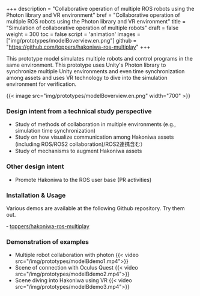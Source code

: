 +++
description = "Collaborative operation of multiple ROS robots using the Photon library and VR environment"
bref = "Collaborative operation of multiple ROS robots using the Photon library and VR environment"
title = "Simulation of collaborative operation of multiple robots"
draft = false
weight = 300
toc = false
script = 'animation'
images = ["img/prototypes/modelBoverview.en.png"]
github = "https://github.com/toppers/hakoniwa-ros-multiplay"
+++

This prototype model simulates multiple robots and control programs in the same environment.
This prototype uses Unity's Photon library to synchronize multiple Unity environments and even time synchronization among assets and uses VR technology to dive into the simulation environment for verification.

{{< image src="img/prototypes/modelBoverview.en.png" width="700" >}}

### Design intent from a technical study perspective

- Study of methods of collaboration in multiple environments (e.g., simulation time synchronization)
- Study on how visualize communication among Hakoniwa assets (including ROS/ROS2 collaboration)/ROS2連携含む）
- Study of mechanisms to augment Hakoniwa assets

### Other design intent

- Promote Hakoniwa to the ROS user base (PR activities)

### Installation & Usage

Various demos are available at the following Github repository. Try them out.

‐ [toppers/hakoniwa-ros-multiplay]("https://github.com/toppers/hakoniwa-ros-multiplay")

### Demonstration of examples
- Multiple robot collaboration with photon
{{< video src="/img/prototypes/modelBdemo1.mp4">}}
- Scene of connection with Oculus Quest
{{< video src="/img/prototypes/modelBdemo2.mp4">}}
- Scene diving into Hakoniwa using VR
{{< video src="/img/prototypes/modelBdemo3.mp4">}}

